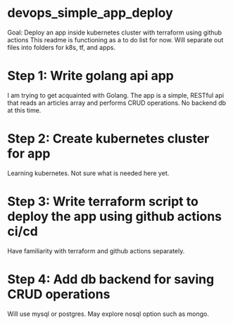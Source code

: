 # devops_simple_app_deploy
Goal: Deploy an app inside kubernetes cluster with terraform using github actions
This readme is functioning as a to do list for now. Will separate out files into folders for k8s, tf, and apps.

# Step 1: Write golang api app 
I am trying to get acquainted with Golang. The app is a simple, RESTful api that reads an articles array and performs CRUD operations. No backend db at this time.

# Step 2: Create kubernetes cluster for app
Learning kubernetes. Not sure what is needed here yet.

# Step 3: Write terraform script to deploy the app using github actions ci/cd
Have familiarity with terraform and github actions separately.

# Step 4: Add db backend for saving CRUD operations
Will use mysql or postgres. May explore nosql option such as mongo.
